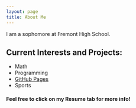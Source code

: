 ```yaml
---
layout: page
title: About Me
---
```

I am a sophomore at Fremont High School. 
## Current Interests and Projects:

- Math
- Programming
- [GitHub Pages](http://pjoshi23.github.io)
- Sports

#### Feel free to click on my Resume tab for more info!
